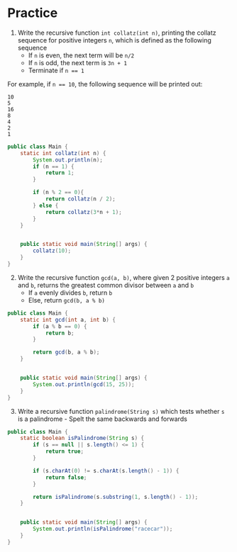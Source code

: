 # Practice

1. Write the recursive function `int collatz(int n)`, printing the collatz sequence for positive integers `n`, which is defined as the following sequence
   - If `n` is even, the next term will be `n/2`
   - If `n` is odd, the next term is `3n + 1`
   - Terminate if `n == 1`

For example, if `n == 10`, the following sequence will be printed out:

```
10
5
16
8
4
2
1
```

```java
public class Main {
    static int collatz(int n) {
        System.out.println(n);
        if (n == 1) {
            return 1;
        }

        if (n % 2 == 0){
            return collatz(n / 2);
        } else {
            return collatz(3*n + 1);
        }
    }


    public static void main(String[] args) {
        collatz(10);
    }
}
```

2. Write the recursive function `gcd(a, b)`, where given 2 positive integers `a` and `b`, returns the greatest common divisor between `a` and `b`
   - If `a` evenly divides `b`, return `b`
   - Else, return `gcd(b, a % b)`

```java
public class Main {
    static int gcd(int a, int b) {
        if (a % b == 0) {
            return b;
        }

        return gcd(b, a % b);
    }


    public static void main(String[] args) {
        System.out.println(gcd(15, 25));
    }
}
```

3. Write a recursive function `palindrome(String s)` which tests whether `s` is a palindrome - Spelt the same backwards and forwards

```java
public class Main {
    static boolean isPalindrome(String s) {
        if (s == null || s.length() <= 1) {
            return true;
        }

        if (s.charAt(0) != s.charAt(s.length() - 1)) {
            return false;
        }

        return isPalindrome(s.substring(1, s.length() - 1));
    }


    public static void main(String[] args) {
        System.out.println(isPalindrome("racecar"));
    }
}

```
